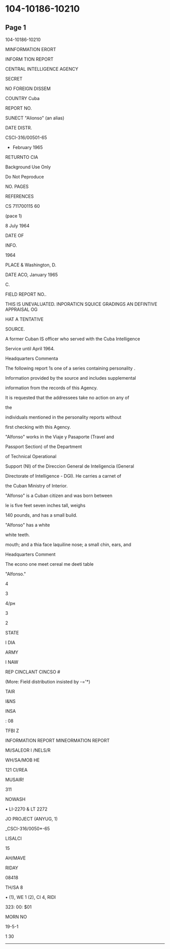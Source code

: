 # 104-10186-10210

## Page 1

104-10186-10210

MINFORMATION ERORT

INFORM TION REPORT

CENTRAL INTELLIGENCE AGENCY

SECRET

NO FOREIGN DISSEM

COUNTRY Cuba

REPORT NO.

SUNECT "Alionso" (an alias)

DATE DISTR.

CSCI-316/00501-65

* February 1965

RETURNTO CIA

Background Use Only

Do Not Peproduce

NO. PAGES

REFERENCES

CS 711700115 60

(pace 1)

8 July 1964

DATE OF

INFO.

1964

PLACE & Washington, D.

DATE ACO, January 1965

C.

FIELD REPORT NO..

THIS IS UNEVALUATED. INPORATICN SQUICE GRADINGS AN DEFINTIVE APPRAISAL OG

HAT A TENTATIVE

SOURCE.

A former Cuban IS officer who served with the Cuba Intelligence

Service until April 1964.

Headquarters Commenta

The following report 1s one of a series containing personality .

Information provided by the source and includes supplemental

information from the records of this Agency.

It is requested that the addressees take no action on any of

the

individuals mentioned in the personality reports without

first checking with this Agency.

"Alfonso" works in the Viaje y Pasaporte (Travel and

Passport Section) of the Department

of Technical Operational

Support (NI) of the Direccion General de Inteligencia (General

Directorate of Intelligence - DGI). He carries a carnet of

the Cuban Ministry of Interior.

"Alfonso" is a Cuban citizen and was born between

le is five feet seven inches tall, weighs

140 pounds, and has a small build.

"Alfonso" has a white

white teeth.

mouth; and a thia face laquiline nose; a small chin, ears, and

Headquarters Comment

The econo one meet cereal me deeti table

"Alfonso."

4

3

4/рн

3

2

STATE

I DIA

ARMY

I NAW

REP CINCLANT CINCSO #

(More: Field distribution insisted by -='*)

TAIR

I&NS

INSA

: 08

TFBI Z

INFORMATION REPORT MINEORMATION REPORT

MI/SALEOR I /NELS/R

WH/SA/MOB HE

121 CI/REA

MUSAIR!

311

NOWASH

• LI-2270 & LT 2272

JO PROJECT (ANYUG, 1)

_CSCI-316/0050*-65

LISALCI

15

AH/MAVE

RIDAY

08418

TH/SA 8

• (1), WE 1 (2), CI 4, RIDI

323: 00: $01

MORN NO

19-5-1

1 30

---

